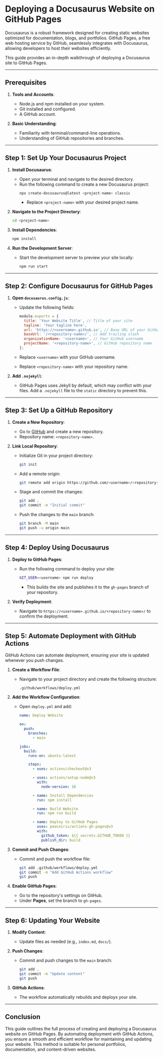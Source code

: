 # **Deploying a Docusaurus Website on GitHub Pages**

Docusaurus is a robust framework designed for creating static websites optimized for documentation, blogs, and portfolios. GitHub Pages, a free web hosting service by GitHub, seamlessly integrates with Docusaurus, allowing developers to host their websites efficiently.

This guide provides an in-depth walkthrough of deploying a Docusaurus site to GitHub Pages.

---

## **Prerequisites**

1. **Tools and Accounts**:
   - Node.js and npm installed on your system.
   - Git installed and configured.
   - A GitHub account.

2. **Basic Understanding**:
   - Familiarity with terminal/command-line operations.
   - Understanding of GitHub repositories and branches.

---

## **Step 1: Set Up Your Docusaurus Project**

1. **Install Docusaurus**:
   - Open your terminal and navigate to the desired directory.
   - Run the following command to create a new Docusaurus project:
     ```bash
     npx create-docusaurus@latest <project-name> classic
     ```
     - Replace `<project-name>` with your desired project name.

2. **Navigate to the Project Directory**:
   ```bash
   cd <project-name>
   ```

3. **Install Dependencies**:
   ```bash
   npm install
   ```

4. **Run the Development Server**:
   - Start the development server to preview your site locally:
     ```bash
     npm run start
     ```

---

## **Step 2: Configure Docusaurus for GitHub Pages**

1. **Open `docusaurus.config.js`**:
   - Update the following fields:
     ```javascript
     module.exports = {
       title: 'Your Website Title', // Title of your site
       tagline: 'Your tagline here',
       url: 'https://<username>.github.io', // Base URL of your GitHub Pages site
       baseUrl: '/<repository-name>/', // Add trailing slash
       organizationName: '<username>', // Your GitHub username
       projectName: '<repository-name>', // GitHub repository name
     };
     ```

   - Replace `<username>` with your GitHub username.
   - Replace `<repository-name>` with your repository name.

2. **Add `.nojekyll`**:
   - GitHub Pages uses Jekyll by default, which may conflict with your files. Add a `.nojekyll` file to the `static` directory to prevent this.

---

## **Step 3: Set Up a GitHub Repository**

1. **Create a New Repository**:
   - Go to [GitHub](https://github.com) and create a new repository.
   - Repository name: `<repository-name>`.

2. **Link Local Repository**:
   - Initialize Git in your project directory:
     ```bash
     git init
     ```
   - Add a remote origin:
     ```bash
     git remote add origin https://github.com/<username>/<repository-name>.git
     ```
   - Stage and commit the changes:
     ```bash
     git add .
     git commit -m "Initial commit"
     ```
   - Push the changes to the `main` branch:
     ```bash
     git branch -M main
     git push -u origin main
     ```

---

## **Step 4: Deploy Using Docusaurus**

1. **Deploy to GitHub Pages**:
   - Run the following command to deploy your site:
     ```bash
     GIT_USER=<username> npm run deploy
     ```
     - This builds the site and publishes it to the `gh-pages` branch of your repository.

2. **Verify Deployment**:
   - Navigate to `https://<username>.github.io/<repository-name>/` to confirm the deployment.

---

## **Step 5: Automate Deployment with GitHub Actions**

GitHub Actions can automate deployment, ensuring your site is updated whenever you push changes.

1. **Create a Workflow File**:
   - Navigate to your project directory and create the following structure:
     ```
     .github/workflows/deploy.yml
     ```

2. **Add the Workflow Configuration**:
   - Open `deploy.yml` and add:
     ```yaml
     name: Deploy Website

     on:
       push:
         branches:
           - main

     jobs:
       build:
         runs-on: ubuntu-latest

         steps:
           - uses: actions/checkout@v3

           - uses: actions/setup-node@v3
             with:
               node-version: 16

           - name: Install Dependencies
             run: npm install

           - name: Build Website
             run: npm run build

           - name: Deploy to GitHub Pages
             uses: peaceiris/actions-gh-pages@v3
             with:
               github_token: ${{ secrets.GITHUB_TOKEN }}
               publish_dir: build
     ```

3. **Commit and Push Changes**:
   - Commit and push the workflow file:
     ```bash
     git add .github/workflows/deploy.yml
     git commit -m "Add GitHub Actions workflow"
     git push
     ```

4. **Enable GitHub Pages**:
   - Go to the repository's settings on GitHub.
   - Under **Pages**, set the branch to `gh-pages`.

---

## **Step 6: Updating Your Website**

1. **Modify Content**:
   - Update files as needed (e.g., `index.md`, `docs/`).

2. **Push Changes**:
   - Commit and push changes to the `main` branch:
     ```bash
     git add .
     git commit -m "Update content"
     git push
     ```

3. **GitHub Actions**:
   - The workflow automatically rebuilds and deploys your site.

---

## **Conclusion**

This guide outlines the full process of creating and deploying a Docusaurus website on GitHub Pages. By automating deployment with GitHub Actions, you ensure a smooth and efficient workflow for maintaining and updating your website. This method is suitable for personal portfolios, documentation, and content-driven websites.